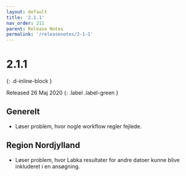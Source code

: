 ```yaml
---
layout: default
title: '2.1.1'
nav_order: 211
parent: Release Notes
permalink: '/releasenotes/2-1-1'
---
```


# 2.1.1
{: .d-inline-block }

Released 26 Maj 2020
{: .label .label-green }

## Generelt

- Løser problem, hvor nogle workflow regler fejlede.

## Region Nordjylland

- Løser problem, hvor Labka resultater for andre datoer kunne blive inkluderet i en ansøgning.
